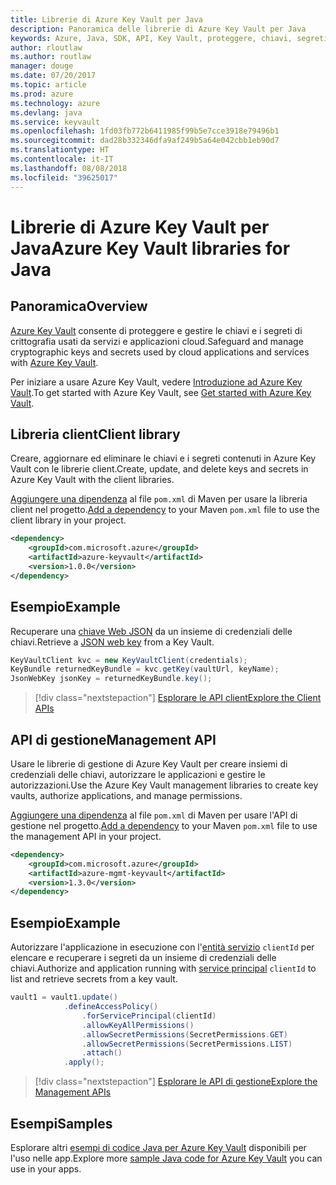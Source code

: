 ```yaml
---
title: Librerie di Azure Key Vault per Java
description: Panoramica delle librerie di Azure Key Vault per Java
keywords: Azure, Java, SDK, API, Key Vault, proteggere, chiavi, segreti, insieme di credenziali
author: rloutlaw
ms.author: routlaw
manager: douge
ms.date: 07/20/2017
ms.topic: article
ms.prod: azure
ms.technology: azure
ms.devlang: java
ms.service: keyvault
ms.openlocfilehash: 1fd03fb772b6411985f99b5e7cce3918e79496b1
ms.sourcegitcommit: dad28b332346dfa9af249b5a64e042cbb1eb90d7
ms.translationtype: HT
ms.contentlocale: it-IT
ms.lasthandoff: 08/08/2018
ms.locfileid: "39625017"
---
```

# <a name="azure-key-vault-libraries-for-java"></a><span data-ttu-id="23c26-104">Librerie di Azure Key Vault per Java</span><span class="sxs-lookup"><span data-stu-id="23c26-104">Azure Key Vault libraries for Java</span></span>

## <a name="overview"></a><span data-ttu-id="23c26-105">Panoramica</span><span class="sxs-lookup"><span data-stu-id="23c26-105">Overview</span></span>

<span data-ttu-id="23c26-106">[Azure Key Vault](/azure/key-vault/) consente di proteggere e gestire le chiavi e i segreti di crittografia usati da servizi e applicazioni cloud.</span><span class="sxs-lookup"><span data-stu-id="23c26-106">Safeguard and manage cryptographic keys and secrets used by cloud applications and services with [Azure Key Vault](/azure/key-vault/).</span></span>

<span data-ttu-id="23c26-107">Per iniziare a usare Azure Key Vault, vedere [Introduzione ad Azure Key Vault](/azure/key-vault/key-vault-get-started).</span><span class="sxs-lookup"><span data-stu-id="23c26-107">To get started with Azure Key Vault, see [Get started with Azure Key Vault](/azure/key-vault/key-vault-get-started).</span></span>

## <a name="client-library"></a><span data-ttu-id="23c26-108">Libreria client</span><span class="sxs-lookup"><span data-stu-id="23c26-108">Client library</span></span>

<span data-ttu-id="23c26-109">Creare, aggiornare ed eliminare le chiavi e i segreti contenuti in Azure Key Vault con le librerie client.</span><span class="sxs-lookup"><span data-stu-id="23c26-109">Create, update, and delete keys and secrets in Azure Key Vault with the client libraries.</span></span>

<span data-ttu-id="23c26-110">[Aggiungere una dipendenza](https://maven.apache.org/guides/getting-started/index.html#How_do_I_use_external_dependencies) al file `pom.xml` di Maven per usare la libreria client nel progetto.</span><span class="sxs-lookup"><span data-stu-id="23c26-110">[Add a dependency](https://maven.apache.org/guides/getting-started/index.html#How_do_I_use_external_dependencies) to your Maven `pom.xml` file to use the client library in your project.</span></span>  

```XML
<dependency>
    <groupId>com.microsoft.azure</groupId>
    <artifactId>azure-keyvault</artifactId>
    <version>1.0.0</version>
</dependency>
```   

## <a name="example"></a><span data-ttu-id="23c26-111">Esempio</span><span class="sxs-lookup"><span data-stu-id="23c26-111">Example</span></span>

<span data-ttu-id="23c26-112">Recuperare una [chiave Web JSON](https://tools.ietf.org/html/draft-ietf-jose-json-web-key-18) da un insieme di credenziali delle chiavi.</span><span class="sxs-lookup"><span data-stu-id="23c26-112">Retrieve a [JSON web key](https://tools.ietf.org/html/draft-ietf-jose-json-web-key-18) from a Key Vault.</span></span>

```java
KeyVaultClient kvc = new KeyVaultClient(credentials);
KeyBundle returnedKeyBundle = kvc.getKey(vaultUrl, keyName);
JsonWebKey jsonKey = returnedKeyBundle.key();
```

> [!div class="nextstepaction"]
> [<span data-ttu-id="23c26-113">Esplorare le API client</span><span class="sxs-lookup"><span data-stu-id="23c26-113">Explore the Client APIs</span></span>](/java/api/overview/azure/keyvault/client)


## <a name="management-api"></a><span data-ttu-id="23c26-114">API di gestione</span><span class="sxs-lookup"><span data-stu-id="23c26-114">Management API</span></span>

<span data-ttu-id="23c26-115">Usare le librerie di gestione di Azure Key Vault per creare insiemi di credenziali delle chiavi, autorizzare le applicazioni e gestire le autorizzazioni.</span><span class="sxs-lookup"><span data-stu-id="23c26-115">Use the Azure Key Vault management libraries to create key vaults, authorize applications, and manage permissions.</span></span> 

<span data-ttu-id="23c26-116">[Aggiungere una dipendenza](https://maven.apache.org/guides/getting-started/index.html#How_do_I_use_external_dependencies) al file `pom.xml` di Maven per usare l'API di gestione nel progetto.</span><span class="sxs-lookup"><span data-stu-id="23c26-116">[Add a dependency](https://maven.apache.org/guides/getting-started/index.html#How_do_I_use_external_dependencies) to your Maven `pom.xml` file to use the management API in your project.</span></span>  

```XML
<dependency>
    <groupId>com.microsoft.azure</groupId>
    <artifactId>azure-mgmt-keyvault</artifactId>
    <version>1.3.0</version>
</dependency>
```

## <a name="example"></a><span data-ttu-id="23c26-117">Esempio</span><span class="sxs-lookup"><span data-stu-id="23c26-117">Example</span></span>

<span data-ttu-id="23c26-118">Autorizzare l'applicazione in esecuzione con l'[entità servizio](/azure/azure-resource-manager/resource-group-create-service-principal-portal) `clientId` per elencare e recuperare i segreti da un insieme di credenziali delle chiavi.</span><span class="sxs-lookup"><span data-stu-id="23c26-118">Authorize and application running with [service principal](/azure/azure-resource-manager/resource-group-create-service-principal-portal) `clientId` to list and retrieve secrets from a key vault.</span></span> 

```java
vault1 = vault1.update()
            .defineAccessPolicy()
                .forServicePrincipal(clientId)
                .allowKeyAllPermissions()
                .allowSecretPermissions(SecretPermissions.GET)
                .allowSecretPermissions(SecretPermissions.LIST)
                .attach()
            .apply();
```

> [!div class="nextstepaction"]
> [<span data-ttu-id="23c26-119">Esplorare le API di gestione</span><span class="sxs-lookup"><span data-stu-id="23c26-119">Explore the Management APIs</span></span>](/java/api/overview/azure/keyvault/management)


## <a name="samples"></a><span data-ttu-id="23c26-120">Esempi</span><span class="sxs-lookup"><span data-stu-id="23c26-120">Samples</span></span>

<span data-ttu-id="23c26-121">Esplorare altri [esempi di codice Java per Azure Key Vault](https://azure.microsoft.com/resources/samples/?platform=java&term=key+vault) disponibili per l'uso nelle app.</span><span class="sxs-lookup"><span data-stu-id="23c26-121">Explore more [sample Java code for Azure Key Vault](https://azure.microsoft.com/resources/samples/?platform=java&term=key+vault) you can use in your apps.</span></span>
